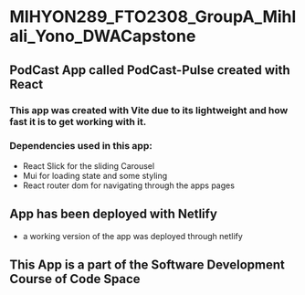 # MIHYON289_FTO2308_GroupA_Mihlali_Yono_DWACapstone
## PodCast App called PodCast-Pulse created with React
### This app was created with Vite due to its lightweight and how fast it is to get working with it.
### Dependencies used in this app:
- React Slick for the sliding Carousel
- Mui for loading state and some styling
- React router dom for navigating through the apps pages
## App has been deployed with Netlify
- a working version of the app was deployed through netlify

## **This App is a part of the Software Development Course of Code Space**
